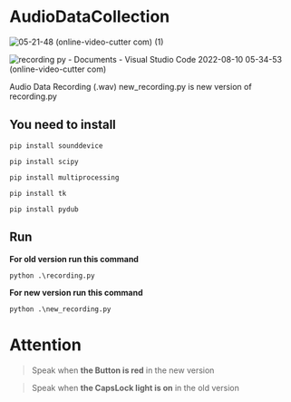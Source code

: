 # AudioDataCollection
![05-21-48 (online-video-cutter com) (1)](https://user-images.githubusercontent.com/76138383/183795827-6f13b922-1934-4c03-b035-100b9c955176.gif)

![recording py - Documents - Visual Studio Code 2022-08-10 05-34-53 (online-video-cutter com)](https://user-images.githubusercontent.com/76138383/183791659-4d40eeb6-bf22-4a21-9dbd-ad39721eaa6a.gif)

Audio Data Recording (.wav)
new_recording.py is new version of recording.py

## You need to install

```
pip install sounddevice

pip install scipy

pip install multiprocessing

pip install tk

pip install pydub
```
## Run
**For old version run this command**
``` 
python .\recording.py
```
**For new version run this command**
```
python .\new_recording.py
```


# Attention
> Speak when **the Button is red** in the new version

> Speak when **the CapsLock light is on** in the old version
